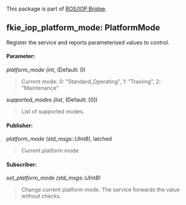 This package is part of [ROS/IOP Bridge](https://github.com/fkie/iop_core/blob/master/README.md).


## fkie_iop_platform_mode: PlatformMode

Register the service and reports parameterised values to control.

#### Parameter:

_platform_mode (int_, (Default: 0)

> Current mode: 0: "Standard_Operating", 1: "Training", 2: "Maintenance"

_supported_modes (list_, (Default: [0])

> List of supported modes.

#### Publisher:

_platform_mode (std_msgs::UInt8)_, latched

> Current platform mode

#### Subscriber:

_set_platform_mode (std_msgs::UInt8)_

> Change current platform mode. The service forwards the value without checks.


